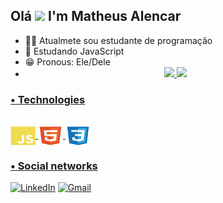 ## Olá <img src="https://raw.githubusercontent.com/aemmadi/aemmadi/master/wave.gif" width="30"/> I'm Matheus Alencar
- 🐱‍🏍 Atualmete sou estudante de programação
- 🙌 Estudando JavaScript
- 😁 Pronous: Ele/Dele
- <div align="center">
  <a href="https://github.com/Tcheus">
  <img height="180em" src="https://github-readme-stats.vercel.app/api?username=Matheus&show_icons=true&theme=dark&include_all_commits=true&count_private=true"/>
  <img height="180em" src="https://github-readme-stats.vercel.app/api/top-langs/?username=rafaballerini&layout=compact&langs_count=7&theme=dark"/>
</div>
  
  ### • **Technologies**
  
  <div style="display: inline_block"><br>
  <img align="center" alt="Rafa-Js" height="30" width="40" src="https://raw.githubusercontent.com/devicons/devicon/master/icons/javascript/javascript-plain.svg">
  <img align="center" alt="Rafa-HTML" height="30" width="40" src="https://raw.githubusercontent.com/devicons/devicon/master/icons/html5/html5-original.svg">
  <img align="center" alt="Rafa-CSS" height="30" width="40" src="https://raw.githubusercontent.com/devicons/devicon/master/icons/css3/css3-original.svg">
</div>

  ### • **Social networks**

[![LinkedIn](https://img.shields.io/badge/LinkedIn-0077B5?style=for-the-badge&logo=linkedin&logoColor=white)](https://www.linkedin.com/in/matheus-alencar-feitoza-4518511b0/)
[![Gmail](https://img.shields.io/badge/Gmail-D14836?style=for-the-badge&logo=gmail&logoColor=white)](mailto:alencarmatheus310@gmail.com)
